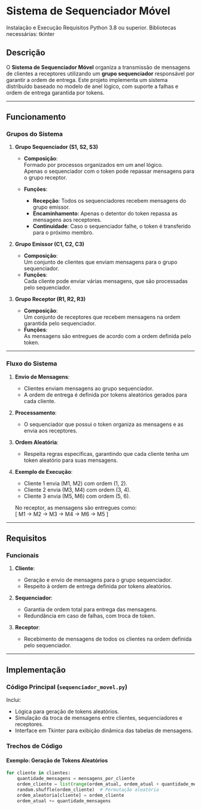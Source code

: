 # Sistema de Sequenciador Móvel

Instalação e Execução
Requisitos
Python 3.8 ou superior.
Bibliotecas necessárias:
tkinter

## Descrição

O **Sistema de Sequenciador Móvel** organiza a transmissão de mensagens de clientes a receptores utilizando um **grupo sequenciador** responsável por garantir a ordem de entrega. Este projeto implementa um sistema distribuído baseado no modelo de anel lógico, com suporte a falhas e ordem de entrega garantida por tokens.

---

## Funcionamento

### Grupos do Sistema

1. **Grupo Sequenciador (S1, S2, S3)**  
   - **Composição**:  
     Formado por processos organizados em um anel lógico.  
     Apenas o sequenciador com o token pode repassar mensagens para o grupo receptor.

   - **Funções**:  
     - **Recepção**: Todos os sequenciadores recebem mensagens do grupo emissor.  
     - **Encaminhamento**: Apenas o detentor do token repassa as mensagens aos receptores.  
     - **Continuidade**: Caso o sequenciador falhe, o token é transferido para o próximo membro.

2. **Grupo Emissor (C1, C2, C3)**  
   - **Composição**:  
     Um conjunto de clientes que enviam mensagens para o grupo sequenciador.  
   - **Funções**:  
     Cada cliente pode enviar várias mensagens, que são processadas pelo sequenciador.

3. **Grupo Receptor (R1, R2, R3)**  
   - **Composição**:  
     Um conjunto de receptores que recebem mensagens na ordem garantida pelo sequenciador.  
   - **Funções**:  
     As mensagens são entregues de acordo com a ordem definida pelo token.

---

### Fluxo do Sistema

1. **Envio de Mensagens**:
   - Clientes enviam mensagens ao grupo sequenciador.  
   - A ordem de entrega é definida por tokens aleatórios gerados para cada cliente.

2. **Processamento**:
   - O sequenciador que possui o token organiza as mensagens e as envia aos receptores.

3. **Ordem Aleatória**:
   - Respeita regras específicas, garantindo que cada cliente tenha um token aleatório para suas mensagens.

4. **Exemplo de Execução**:
   - Cliente 1 envia \(M1, M2\) com ordem \(1, 2\).  
   - Cliente 2 envia \(M3, M4\) com ordem \(3, 4\).  
   - Cliente 3 envia \(M5, M6\) com ordem \(5, 6\).  

   No receptor, as mensagens são entregues como:  
   \[
   M1 -> M2 -> M3 -> M4 -> M6 -> M5
   \]

---

## Requisitos

### Funcionais

1. **Cliente**:
   - Geração e envio de mensagens para o grupo sequenciador.  
   - Respeito à ordem de entrega definida por tokens aleatórios.

2. **Sequenciador**:
   - Garantia de ordem total para entrega das mensagens.  
   - Redundância em caso de falhas, com troca de token.

3. **Receptor**:
   - Recebimento de mensagens de todos os clientes na ordem definida pelo sequenciador.

---

## Implementação

### Código Principal (`sequenciador_movel.py`)

Inclui:
- Lógica para geração de tokens aleatórios.
- Simulação da troca de mensagens entre clientes, sequenciadores e receptores.
- Interface em Tkinter para exibição dinâmica das tabelas de mensagens.

### Trechos de Código

#### Exemplo: Geração de Tokens Aleatórios
```python
for cliente in clientes:
    quantidade_mensagens = mensagens_por_cliente
    ordem_cliente = list(range(ordem_atual, ordem_atual + quantidade_mensagens))
    random.shuffle(ordem_cliente)  # Permutação aleatória
    ordem_aleatoria[cliente] = ordem_cliente
    ordem_atual += quantidade_mensagens
